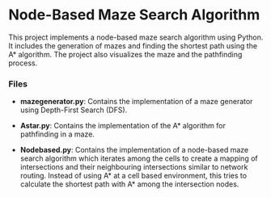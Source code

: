 # Node-Based Maze Search Algorithm

This project implements a node-based maze search algorithm using Python. It includes the generation of mazes and finding the shortest path using the A* algorithm. The project also visualizes the maze and the pathfinding process.


### Files

- **mazegenerator.py**: Contains the implementation of a maze generator using Depth-First Search (DFS).

- **Astar.py**: Contains the implementation of the A* algorithm for pathfinding in a maze.

- **Nodebased.py**: Contains the implementation of a node-based maze search algorithm which iterates among the cells to create a mapping of intersections and their neighbouring intersections similar to network routing. Instead of using A* at a cell based environment, this tries to calculate the shortest path with A* among the intersection nodes.
